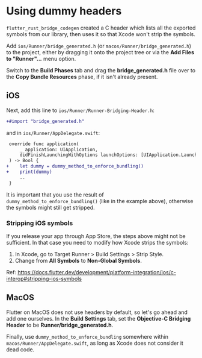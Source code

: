 # Using dummy headers

`flutter_rust_bridge_codegen` created a C header which lists all the
exported symbols from our library, then uses it so that Xcode won't strip
the symbols.

Add `ios/Runner/bridge_generated.h` (or `macos/Runner/bridge_generated.h`)
to the project, either by dragging it onto the project tree or
via the **Add Files to "Runner"...** menu option.

Switch to the **Build Phases** tab and drag the **bridge_generated.h** file over
to the **Copy Bundle Resources** phase, if it isn't already present.

## iOS

Next, add this line to `ios/Runner/Runner-Bridging-Header.h`:

```diff
+#import "bridge_generated.h"
```

and in `ios/Runner/AppDelegate.swift`:

```diff
 override func application(
     _ application: UIApplication,
     didFinishLaunchingWithOptions launchOptions: [UIApplication.LaunchOptionsKey: Any]?
 ) -> Bool {
+    let dummy = dummy_method_to_enforce_bundling()
+    print(dummy)
     ..
 }
```

It is important that you use the result of `dummy_method_to_enforce_bundling()` (like in the example above), otherwise the symbols might still get stripped.

### Stripping iOS symbols

If you release your app through App Store, the steps above might not be sufficient. In that case you need to modify how Xcode strips the symbols:

1. In Xcode, go to Target Runner > Build Settings > Strip Style.
2. Change from **All Symbols** to **Non-Global Symbols**.

Ref: https://docs.flutter.dev/development/platform-integration/ios/c-interop#stripping-ios-symbols


## MacOS

Flutter on MacOS does not use headers by default, so let's go ahead
and add one ourselves. In the **Build Settings** tab, set the
**Objective-C Bridging Header** to be **Runner/bridge_generated.h**.

Finally, use `dummy_method_to_enforce_bundling` somewhere within
`macos/Runner/AppDelegate.swift`, as long as Xcode does not consider it dead code.
